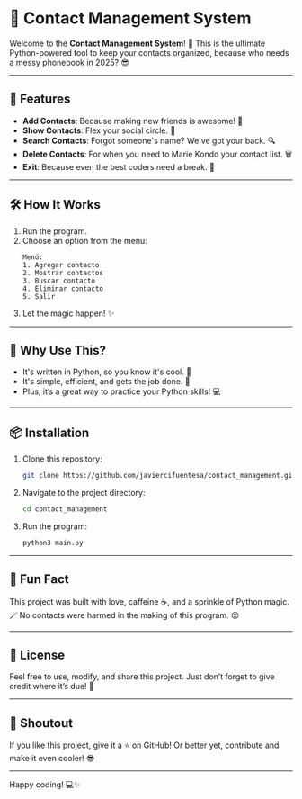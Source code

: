 # 📇 Contact Management System

Welcome to the **Contact Management System**! 🎉
This is the ultimate Python-powered tool to keep your contacts organized, because who needs a messy phonebook in 2025? 😎

---

## 🚀 Features

- **Add Contacts**: Because making new friends is awesome! 👫
- **Show Contacts**: Flex your social circle. 📜
- **Search Contacts**: Forgot someone's name? We've got your back. 🔍
- **Delete Contacts**: For when you need to Marie Kondo your contact list. 🗑️
- **Exit**: Because even the best coders need a break. 🛑

---

## 🛠️ How It Works

1. Run the program.
2. Choose an option from the menu:
   ```
   Menú:
   1. Agregar contacto
   2. Mostrar contactos
   3. Buscar contacto
   4. Eliminar contacto
   5. Salir
   ```
3. Let the magic happen! ✨

---

## 🤔 Why Use This?

- It's written in Python, so you know it's cool. 🐍
- It's simple, efficient, and gets the job done. 💼
- Plus, it’s a great way to practice your Python skills! 💻

---

## 📦 Installation

1. Clone this repository:
   ```bash
   git clone https://github.com/javiercifuentesa/contact_management.git
   ```
2. Navigate to the project directory:
   ```bash
   cd contact_management
   ```
3. Run the program:
   ```bash
   python3 main.py
   ```

---

## 🤡 Fun Fact

This project was built with love, caffeine ☕, and a sprinkle of Python magic. 🪄
No contacts were harmed in the making of this program. 😉

---

## 📝 License

Feel free to use, modify, and share this project. Just don’t forget to give credit where it’s due! 🌟

---

## 📢 Shoutout

If you like this project, give it a ⭐ on GitHub!
Or better yet, contribute and make it even cooler! 😎

---

Happy coding! 💻✨
